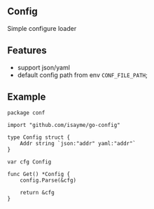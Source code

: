 ## Config
Simple configure loader

## Features
- support json/yaml
- default config path from env `CONF_FILE_PATH`;

## Example
```
package conf

import "github.com/isayme/go-config"

type Config struct {
	Addr string `json:"addr" yaml:"addr"`
}

var cfg Config

func Get() *Config {
	config.Parse(&cfg)

	return &cfg
}
```